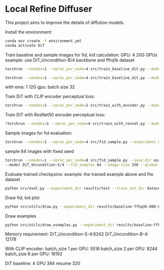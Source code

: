 # Local Refine Diffuser

This project aims to improve the details of diffution models.

Install the environment:
```bash
conda env create -f environment.yml
conda activate DiT
```

Train baseline and sample images for fid, kid calculation:
GPU: 4 20G GPUs
example: use DiT_Uncondition-B/4 backbone and ffhq1k dataset
```bash
torchrun --nnodes=1 --nproc_per_node=4 src/train_baseline_dit.py --model DiT_Uncondition-B/4 --data_path dataset/images/ffhq1k --epochs 15000 --ckpt_every 500 --image-size 256 --global-batch-size 276
```

```bash
torchrun --nnodes=1 --nproc_per_node=4 src/train_baseline_dit.py --model DiT_Uncondition-S/4 --data_path dataset/images/ffhq3k --epochs 15000 --ckpt_every 500 --image-size 256 --global-batch-size 384
```

with ema: 
1 12G gpu: batch size 32  

Train DiT with CLIP encoder perceptual loss:
```bash
torchrun --nnodes=1 --nproc_per_node=2 src/train_with_encoder.py --model DiT_Uncondition-S/4 --data_path dataset/images/lfw_funneled --epochs 100 --ckpt_every 10 --image-size 256 --global-batch-size 12
```

Train DiT with ResNet50 encoder perceptual loss:
```bash
!torchrun --nnodes=1 --nproc_per_node=4 src/train_with_resnet.py --model DiT_Uncondition-S/4 --data_path dataset/images/lfw_funneled --epochs 200 --ckpt_every 10 --image-size 256 --global-batch-size 24
```


Sample images for fid evaluation:
```bash
torchrun --nnodes=1 --nproc_per_node=4 src/fid_sample.py --experiment_dir results/baseline-001-ffhq1k--DiT_Uncondition-S-4 --model DiT_Uncondition-S/4 --fid_samples 3000 --image-size 256 --global-batch-size 128 --num_sampling_steps 1000

```
sample 64 images with fixed seed
```bash
torchrun --nnodes=1 --nproc_per_node=8 src/fid_sample.py --save_dir examples  --experiment_dir results/baseline-ffhq5k-000--DiT_Uncondition-S-4 
--model DiT_Uncondition-S/4 --fid_samples 64 --image-size 256 --global-batch-size 64 --num_sampling_steps 1000
```
Evaluate trained checkpoins:
example: the trained example above and lfw dataset
```bash
python src/eval.py --experiment_dir results/test --train_set_dir dataset/images/ffhq1k
```

Draw fid, kid plot
```bash
python src/utils/draw.py --experiment_dir results/baseline-ffhq3k-000-DiT_Uncondition-S-4/
```

Draw examples
```bash
python src/utils/draw_examples.py --experiment_dir results/baseline-ffhq5k-000--DiT_Uncondition-S-4/examples/ --image_num 8 --target_dir results/baseline-ffhq5k-000--DiT_Uncondition-S-4/plot_examples
```
Memory requirement:
DiT_Uncondition-S-4:6242
DiT_Uncondition-B-4: 12178

With CLIP encoder:
batch_size 1 per GPU: 5516
batch_size 2 per GPU: 8244
batch_size 6 per GPU: 19192

DiT baseline: 4 GPU 384 resume 320